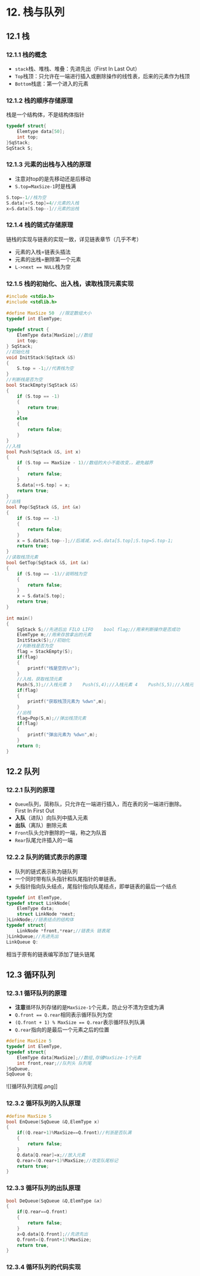 # 12. 栈与队列

## 12.1 栈

### 12.1.1 栈的概念

* `stack`栈、堆栈、堆叠：先进先出（First In Last Out）
* `Top`栈顶：只允许在一端进行插入或删除操作的线性表，后来的元素作为栈顶
* `Bottom`栈底：第一个进入的元素

### 12.1.2 栈的顺序存储原理

栈是一个结构体，不是结构体指针

~~~c
typedef struct{
	Elemtype data[50];
	int top;
}SqStack;
SqStack S;
~~~

### 12.1.3 元素的出栈与入栈的原理

* 注意对top的是先移动还是后移动
* `S.top=MaxSize-1`时是栈满

~~~c
S.top=-1//栈为空
S.data[++S.top]=4//元素的入栈
x=S.data[S.top--]//元素的出栈
~~~

### 12.1.4 栈的链式存储原理

链栈的实现与链表的实现一致，详见链表章节（几乎不考）

* 元素的入栈=链表头插法
* 元素的出栈=删除第一个元素
* `L->next == NULL`栈为空

### 12.1.5 栈的初始化、出入栈，读取栈顶元素实现

~~~c
#include <stdio.h>  
#include <stdlib.h>  
  
#define MaxSize 50  //限定数组大小
typedef int ElemType;  
  
typedef struct {  
    ElemType data[MaxSize];//数组  
    int top;  
} SqStack;  
//初始化栈  
void InitStack(SqStack &S)  
{  
    S.top = -1;//代表栈为空  
}  
//判断栈是否为空  
bool StackEmpty(SqStack &S)  
{  
    if (S.top == -1)  
    {  
        return true;  
    }  
    else  
    {  
        return false;  
    }  
}  
//入栈  
bool Push(SqStack &S, int x)  
{  
    if (S.top == MaxSize - 1)//数组的大小不能改变，，避免越界  
    {  
        return false;  
    }  
    S.data[++S.top] = x;  
    return true;  
}  
//出栈  
bool Pop(SqStack &S, int &x)  
{  
    if (S.top == -1)  
    {  
        return false;  
    }  
    x = S.data[S.top--];//后减减，x=S.data[S.top];S.top=S.top-1;  
    return true;  
}  
//读取栈顶元素  
bool GetTop(SqStack &S, int &x)  
{  
    if (S.top == -1)//说明栈为空  
    {  
        return false;  
    }  
    x = S.data[S.top];  
    return true;  
}  
  
int main()  
{  
    SqStack S;//先进后出 FILO LIFO    bool flag;//用来判断操作是否成功  
    ElemType m;//用来存放拿出的元素  
    InitStack(S);//初始化  
    //判断栈是否为空  
    flag = StackEmpty(S);  
    if(flag)  
    {  
        printf("栈是空的\n");  
    }  
    //入栈，获取栈顶元素  
    Push(S,3);//入栈元素 3    Push(S,4);//入栈元素 4    Push(S,5);//入栈元素 5    flag=GetTop(S,m);//获取栈顶元素  
    if(flag)  
    {  
        printf("获取栈顶元素为 %dwn",m);  
    }  
    //出栈  
    flag=Pop(S,m);//弹出栈顶元素  
    if(flag)  
    {  
        printf("弹出元素为 %dwn",m);  
    }  
    return 0;  
}
~~~

## 12.2 队列

### 12.2.1 队列的原理

* `Queue`队列，简称队，只允许在一端进行插入，而在表的另一端进行删除。First In First Out
* **入队**（进队）向队列中插入元素
* **出队**（离队）删除元素
* `Front`队头允许删除的一端，称之为队首
* `Rear`队尾允许插入的一端

### 12.2.2 队列的链式表示的原理

* 队列的链式表示称为链队列
* 一个同时带有队头指针和队尾指针的单链表。
* 头指针指向队头结点，尾指针指向队尾结点，即单链表的最后一个结点

~~~c
typedef int ElemType,
typedef struct LinkNode{
	ElemType data;
	struct LinkNode *next;
}LinkNode;//链表结点的结构体
typedef struct{
	LinkNode *front,*rear;//链表头 链表尾
}LinkQueue;//先进先出
LinkQueue Q:
~~~

相当于原有的链表编写添加了链头链尾

## 12.3 循环队列

### 12.3.1 循环队列的原理

* **注意**循环队列存储的是`MaxSize-1`个元素，防止分不清为空或为满
* `Q.front == Q.rear`相同表示循环队列为空
* `(Q.front + 1) % MaxSize == Q.rear`表示循环队列队满
* `Q.rear`指向的是最后一个元素之后的位置

~~~c
#define MaxSize 5
typedef int ElemType,
typedef struct{
	ElemType data[MaxSize];//数组,存储MaxSize-1个元素
	int front,rear;//队列头 队列尾
}SqQueue,
SqQueue Q;
~~~

![[循环队列流程.png]]

### 12.3.2 循环队列的入队原理

~~~c
#define MaxSize 5
bool EnQueue(SqQueue &Q,ElemType x)
{
	if((Q.rear+1)%MaxSize==Q.front)//判浙是否队满
	{
		return false;
	}
	Q.data[Q.rear]=x;//放入元素
	Q.rear=(Q.rear+1)%MaxSize;//改变队尾标记
	return true;
}
~~~

### 12.3.3 循环队列的出队原理

~~~c
bool DeQueue(SqQueue &Q,ElemType &x)
{
	if(Q.rear==Q.front)
	{
		return false;
	}                         
	x=Q.data[Q.front];//先进先出
	Q.front=(Q.front+1)%MaxSize;
	return true,
}
~~~

### 12.3.4 循环队列的代码实现